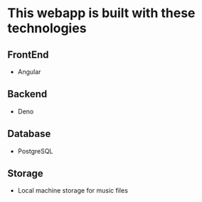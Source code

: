 # This webapp is built with these technologies

## **FrontEnd**

- Angular

## **Backend**

- Deno

## **Database**

- PostgreSQL

## **Storage**

- Local machine storage for music files
